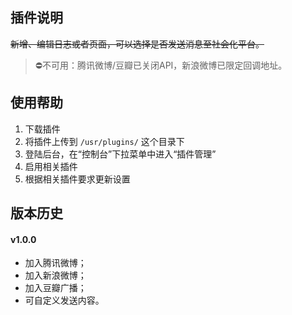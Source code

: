## 插件说明 ##

~~新增、编辑日志或者页面，可以选择是否发送消息至社会化平台。~~

 > :no_entry:不可用：腾讯微博/豆瓣已关闭API，新浪微博已限定回调地址。

## 使用帮助 ##

 1. 下载插件
 2. 将插件上传到 `/usr/plugins/` 这个目录下
 3. 登陆后台，在“控制台”下拉菜单中进入“插件管理”
 4. 启用相关插件
 5. 根据相关插件要求更新设置

## 版本历史 ##

#### v1.0.0
 - 加入腾讯微博；
 - 加入新浪微博；
 - 加入豆瓣广播；
 - 可自定义发送内容。